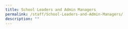 ```yaml
---
title: School Leaders and Admin Managers
permalink: /staff/School-Leaders-and-Admin-Managers/
description: ""
---
```

